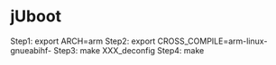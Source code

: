 # jUboot 

Step1: export ARCH=arm
Step2: export CROSS_COMPILE=arm-linux-gnueabihf-
Step3: make XXX_deconfig
Step4: make